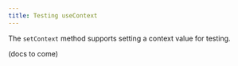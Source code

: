 ```yaml
---
title: Testing useContext
---
```


The `setContext` method supports setting a context value for testing.


(docs to come)
